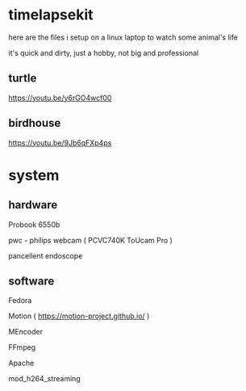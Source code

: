 # timelapsekit
here are the files i setup on a linux laptop to watch some animal's life 

it's quick and dirty, just a hobby, not big and professional 

## turtle
https://youtu.be/y6rGO4wcf00

## birdhouse
https://youtu.be/9Jb6qFXp4ps

# system

## hardware

Probook 6550b

pwc - philips webcam ( PCVC740K ToUcam Pro ) 

pancellent endoscope

## software

Fedora

Motion ( https://motion-project.github.io/ )

MEncoder

FFmpeg

Apache

mod_h264_streaming



